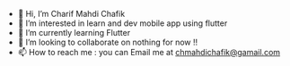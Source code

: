 - 👋 Hi, I’m Charif Mahdi Chafik
- 👀 I’m interested in learn and dev mobile app using flutter
- 🌱 I’m currently learning Flutter 
- 💞️ I’m looking to collaborate on nothing for now !!
- 📫 How to reach me : you can Email me at chmahdichafik@gamail.com

<!---
mahdicha/mahdicha is a ✨ special ✨ repository because its `README.md` (this file) appears on your GitHub profile.
You can click the Preview link to take a look at your changes.
--->
